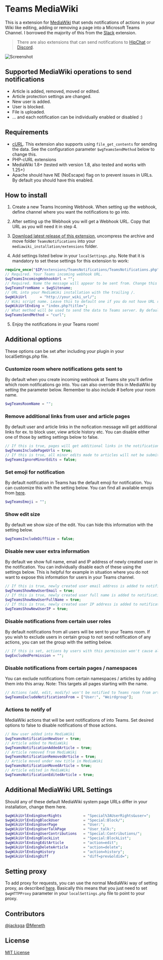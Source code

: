 # Teams MediaWiki

This is a extension for [MediaWiki](https://www.mediawiki.org/wiki/MediaWiki) that sends notifications of actions in your Wiki like editing, adding or removing a page into a Microsoft Teams Channel.  I borrowed the majority of this from  the [Slack](https://github.com/kulttuuri/slack_mediawiki) extension.

> There are also extensions that can send notifications to [HipChat](https://github.com/kulttuuri/hipchat_mediawiki) or [Discord](https://github.com/kulttuuri/discord_mediawiki).

![Screenshot](http://i.imgur.com/4SG64a3.jpg)

## Supported MediaWiki operations to send notifications

* Article is added, removed, moved or edited.
* Article protection settings are changed.
* New user is added.
* User is blocked.
* File is uploaded.
* ... and each notification can be individually enabled or disabled :)

## Requirements

* [cURL](http://curl.haxx.se/). This extension also supports using `file_get_contents` for sending the data. See the configuration parameter `$wgTeamsSendMethod` below to change this.
* PHP-cURL extensions
* MediaWiki 1.8+ (tested with version 1.8, also tested and works with 1.25+)
* Apache should have NE (NoEscape) flag on to prevent issues in URLs. By default you should have this enabled.

## How to install

1) Create a new Teams Incoming Webhook. When setting up the webhook, define channel where you want the notifications to go into.

2) After setting up the Webhook you will get a Webhook URL. Copy that URL as you will need it in step 4.

3) [Download latest release of this extension](https://github.com/gswallow/teams_mediawiki/archive/master.zip), uncompress the archive and move folder `TeamsNotifications` into your `mediawiki_installation/extensions` folder.

4) Add settings listed below in your `localSettings.php`. Note that it is mandatory to set these settings for this extension to work:

```php
require_once("$IP/extensions/TeamsNotifications/TeamsNotifications.php");
// Required. Your Teams incoming webhook URL.
$wgTeamsIncomingWebhookUrl = "";
// Required. Name the message will appear to be sent from. Change this to whatever you wish it to be.
$wgTeamsFromName = $wgSitename;
// URL into your MediaWiki installation with the trailing /.
$wgWikiUrl		= "http://your_wiki_url/";
// Wiki script name. Leave this to default one if you do not have URL rewriting enabled.
$wgWikiUrlEnding = "index.php?title=";
// What method will be used to send the data to Teams server. By default this is "curl" which only works if you have the curl extension enabled. This can be: "curl" or "file_get_contents". Default: "curl".
$wgTeamsSendMethod = "curl";
```

5) Enjoy the notifications in your Teams room!
	
## Additional options

These options can be set after including your plugin in your localSettings.php file.

### Customize room where notifications gets sent to

By default when you create incoming webhook at Teams site you'll define which room notifications go into. You can also override this in MediaWiki by setting the parameter below. Remember to also include # before your room name.

```php
$wgTeamsRoomName = "";
```

### Remove additional links from user and article pages

By default user and article links in the nofication message will get additional links for ex. to block user, view article history etc. You can disable either one of those by setting settings below to false.

```php
// If this is true, pages will get additional links in the notification message (edit | delete | history).
$wgTeamsIncludePageUrls = true;
// If this is true, all minor edits made to articles will not be submitted to Teams.
$wgTeamsIgnoreMinorEdits = false;
```

### Set emoji for notification

By default notification in Teams has the default emoji for notification. You can customize this with the setting below. You can find all available emojis from [here](http://www.webpagefx.com/tools/emoji-cheat-sheet/).

```php
$wgTeamsEmoji = "";
```

### Show edit size

By default we show size of the edit. You can hide this information with the setting below.

```php
$wgTeamsIncludeDiffSize = false;
```

### Disable new user extra information

By default we show full name, email and IP address of newly created user in the notification. You can individually disable each of these using the settings below. This is helpful for example in situation where you do not want to expose this information for users in your Teams channel.

```php
// If this is true, newly created user email address is added to notification.
$wgTeamsShowNewUserEmail = true;
// If this is true, newly created user full name is added to notification.
$wgTeamsShowNewUserFullName = true;
// If this is true, newly created user IP address is added to notification.
$wgTeamsShowNewUserIP = true;
```

### Disable notifications from certain user roles

By default notifications from all users will be sent to your Teams room. If you wish to exclude users in certain group to not send notification of any actions, you can set the group with the setting below.

```php
// If this is set, actions by users with this permission won't cause alerts
$wgExcludedPermission = "";
```

### Disable notifications from certain pages / namespaces

You can exclude notifications from certain namespaces / articles by adding them into this array. Note: This targets all pages starting with the name.

```php
// Actions (add, edit, modify) won't be notified to Teams room from articles starting with these names
$wgTeamsExcludeNotificationsFrom = ["User:", "Weirdgroup"];
```

### Actions to notify of

MediaWiki actions that will be sent notifications of into Teams. Set desired options to false to disable notifications of those actions.

```php
// New user added into MediaWiki
$wgTeamsNotificationNewUser = true;
// Article added to MediaWiki
$wgTeamsNotificationAddedArticle = true;
// Article removed from MediaWiki
$wgTeamsNotificationRemovedArticle = true;
// Article moved under new title in MediaWiki
$wgTeamsNotificationMovedArticle = true;
// Article edited in MediaWiki
$wgTeamsNotificationEditedArticle = true;
```
	
## Additional MediaWiki URL Settings

Should any of these default MediaWiki system page URLs differ in your installation, change them here.

```php
$wgWikiUrlEndingUserRights          = "Special%3AUserRights&user=";
$wgWikiUrlEndingBlockUser           = "Special:Block/";
$wgWikiUrlEndingUserPage            = "User:";
$wgWikiUrlEndingUserTalkPage        = "User_talk:";
$wgWikiUrlEndingUserContributions   = "Special:Contributions/";
$wgWikiUrlEndingBlockList           = "Special:BlockList";
$wgWikiUrlEndingEditArticle         = "action=edit";
$wgWikiUrlEndingDeleteArticle       = "action=delete";
$wgWikiUrlEndingHistory             = "action=history";
$wgWikiUrlEndingDiff                = "diff=prev&oldid=";
```

## Setting proxy

To add proxy for requests, you can use the normal MediaWiki way of setting proxy, as described [here](https://www.mediawiki.org/wiki/Manual:$wgHTTPProxy). Basically this means that you just need to set `$wgHTTPProxy` parameter in your `localSettings.php` file to point to your proxy.

## Contributors

[@jacksga](https://github.com/jacksga) [@Meneth](https://github.com/Meneth)

## License

[MIT License](http://en.wikipedia.org/wiki/MIT_License)

